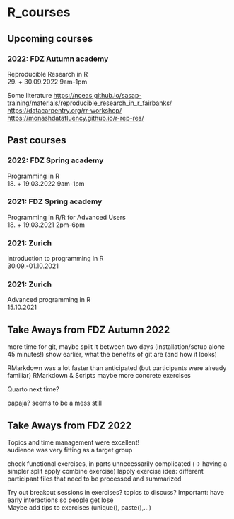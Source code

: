 # R_courses

## Upcoming courses 

### 2022: FDZ Autumn academy
Reproducible Research in R  
29. + 30.09.2022 9am-1pm  

Some literature
https://nceas.github.io/sasap-training/materials/reproducible_research_in_r_fairbanks/  
https://datacarpentry.org/rr-workshop/  
https://monashdatafluency.github.io/r-rep-res/  

## Past courses 

### 2022: FDZ Spring academy
Programming in R  
18. + 19.03.2022 9am-1pm   

### 2021: FDZ Spring academy
Programming in R/R for Advanced Users  
18. + 19.03.2021 2pm-6pm   
  
### 2021: Zurich 
Introduction to programming in R  
30.09.-01.10.2021

### 2021: Zurich 
Advanced programming in R  
15.10.2021


## Take Aways from FDZ Autumn 2022
more time for git, maybe split it between two days
(installation/setup alone 45 minutes!)
show earlier, what the benefits of git are (and how it looks)

RMarkdown was a lot faster than anticipated (but participants were already familiar)
RMarkdown & Scripts maybe more concrete exercises

Quarto next time?

papaja? seems to be a mess still

## Take Aways from FDZ 2022
Topics and time management were excellent!  
audience was very fitting as a target group  

check functional exercises, in parts unnecessarily complicated (-> having a simpler split apply combine exercise) lapply exercise idea: different participant files that need to be processed and summarized

Try out breakout sessions in exercises?  topics to discuss? Important: have early interactions so people get lose  
Maybe add tips to exercises (unique(), paste(),...)

